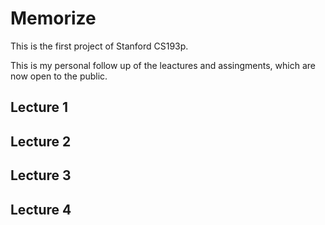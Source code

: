 # Memorize

This is the first project of Stanford CS193p.

This is my personal follow up of the leactures and assingments, which are now open to the public.

## Lecture 1

## Lecture 2

## Lecture 3

## Lecture 4

